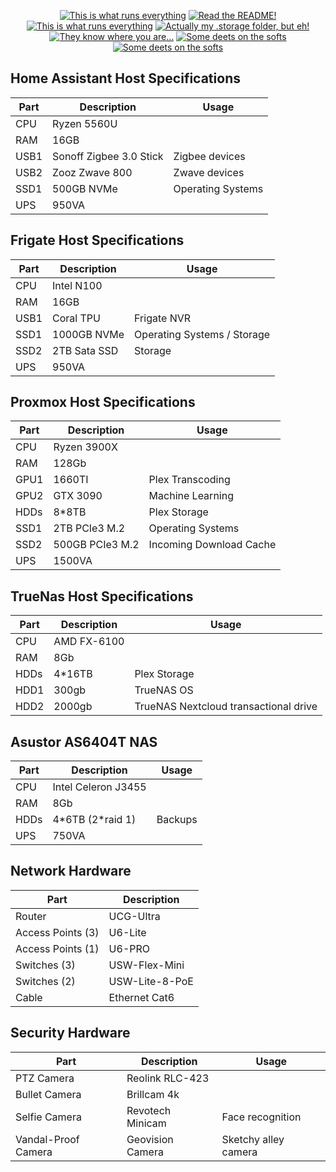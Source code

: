 <p align="center">
<a href="/documentation/hardware.md"><img src="https://img.shields.io/badge/Hardware%20Specifications-purple" alt="This is what runs everything"></a> <a href="/node-red/"><img src="https://img.shields.io/badge/Nodered%20Flows-red" alt="Read the README!"></a> 
<a href="/documentation/zigbee.md"><img src="https://img.shields.io/badge/Zigbee%20Devices-green" alt="This is what runs everything"></a>  <a href="/.storage/"><img src="https://img.shields.io/badge/Lovelace%20Interfaces-orange" alt="Actually my .storage folder, but eh!"></a>
<a href="/documentation/indoor_localization.md"><img src="https://img.shields.io/badge/Indoor%20Localization-blue" alt="They know where you are..."></a> 
<a href="/documentation/software.md"><img src="https://img.shields.io/badge/Software%20Usage-cyan" alt="Some deets on the softs"></a> <a href="/documentation/wifi.md"><img src="https://img.shields.io/badge/Networking-violet" alt="Some deets on the softs"></a> <br></p></p>

## Home Assistant Host Specifications

| Part      | Description |  Usage |
| ----------- | ----------- | -----------  |
| CPU      | Ryzen 5560U    |   
| RAM      | 16GB   |   
| USB1   | Sonoff Zigbee 3.0 Stick     |  Zigbee devices |
| USB2   | Zooz Zwave 800      |  Zwave devices |
| SSD1   | 500GB NVMe    |  Operating Systems |
| UPS|      950VA |




## Frigate Host Specifications

| Part      | Description |  Usage |
| ----------- | ----------- | -----------  |
| CPU      | Intel N100   |   
| RAM      | 16GB   |   
| USB1   | Coral TPU   |  Frigate NVR |
| SSD1   | 1000GB NVMe    |  Operating Systems / Storage|
| SSD2   | 2TB Sata SSD |  Storage|
| UPS|      950VA |

## Proxmox Host Specifications

| Part      | Description |  Usage |
| ----------- | ----------- | -----------  |
| CPU      | Ryzen 3900X    |   
| RAM      | 128Gb   |   
| GPU1   | 1660TI     |  Plex Transcoding |
| GPU2   | GTX 3090        |  Machine Learning |
| HDDs   | 8*8TB       |  Plex Storage|
| SSD1   | 2TB PCIe3 M.2      |  Operating Systems |
| SSD2   | 500GB PCIe3 M.2        |  Incoming Download Cache |
| UPS|      1500VA |

## TrueNas Host Specifications

| Part      | Description |  Usage |
| ----------- | ----------- | -----------  |
| CPU      | AMD FX-6100    |   
| RAM      | 8Gb   |   
| HDDs   | 4*16TB       |  Plex Storage|
| HDD1   | 300gb     |  TrueNAS OS |
| HDD2   | 2000gb     |  TrueNAS Nextcloud transactional drive |


## Asustor AS6404T NAS

| Part      | Description |  Usage |
| ----------- | ----------- | -----------  |
| CPU      | 	Intel Celeron J3455 |   
| RAM      | 8Gb   |   
| HDDs   | 4\*6TB (2\*raid 1)   | Backups |
| UPS|      750VA |

## Network Hardware

| Part      | Description | 
| ----------- | ----------- |
| Router      | 	UCG-Ultra |
| Access Points (3)      | U6-Lite   |   
| Access Points (1)      | U6-PRO  |   
| Switches (3)   | USW-Flex-Mini | 
| Switches (2)|   USW-Lite-8-PoE |
| Cable      | Ethernet Cat6   |   

## Security Hardware

| Part      | Description |  Usage | 
| ----------- | ----------- | -- |
| PTZ Camera      | Reolink RLC-423    |   
| Bullet Camera      | Brillcam 4k   |   
| Selfie Camera   |  Revotech Minicam     |  Face recognition|
| Vandal-Proof Camera   | Geovision Camera    |  Sketchy alley camera |